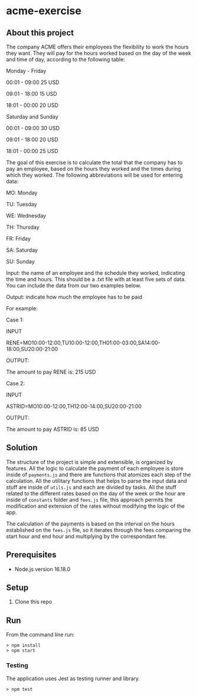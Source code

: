 # acme-exercise

## About this project

The company ACME offers their employees the flexibility to work the hours they want. They will pay for the hours worked based on the day of the week and time of day, according to the following table:

Monday - Friday

00:01 - 09:00 25 USD

09:01 - 18:00 15 USD

18:01 - 00:00 20 USD

Saturday and Sunday

00:01 - 09:00 30 USD

09:01 - 18:00 20 USD

18:01 - 00:00 25 USD

The goal of this exercise is to calculate the total that the company has to pay an employee, based on the hours they worked and the times during which they worked. The following abbreviations will be used for entering data:

MO: Monday

TU: Tuesday

WE: Wednesday

TH: Thursday

FR: Friday

SA: Saturday

SU: Sunday

Input: the name of an employee and the schedule they worked, indicating the time and hours. This should be a .txt file with at least five sets of data. You can include the data from our two examples below.

Output: indicate how much the employee has to be paid

For example:

Case 1:

INPUT

RENE=MO10:00-12:00,TU10:00-12:00,TH01:00-03:00,SA14:00-18:00,SU20:00-21:00

OUTPUT:

The amount to pay RENE is: 215 USD

Case 2:

INPUT

ASTRID=MO10:00-12:00,TH12:00-14:00,SU20:00-21:00

OUTPUT:

The amount to pay ASTRID is: 85 USD
## Solution
The structure of the project is simple and extensible, is organized by features. All the logic to calculate the payment of each employee is store inside of `payments.js` and there are functions that atomizes each step of the calculation. All the utilitary functions that helps to parse the input data and stuff are inside of `utils.js` and each are divided by tasks. All the stuff related to the different rates based on the day of the week or the hour are inside of `constants` folder and `fees.js` file, this approach permits the modification and extension of the rates without modifying the logic of the app.

The calculation of the payments is based on the interval on the hours established on the `fees.js` file, so it iterates through the fees comparing the start hour and end hour and multiplying by the correspondant fee.

## Prerequisites
* Node.js version 16.18.0

## Setup

1. Clone this repo

## Run

From the command line run:
```
> npm install
> npm start
```

### Testing
The application uses Jest as testing runner and library.
```
> npm test
```

